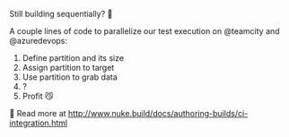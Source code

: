 Still building sequentially? 🤔

A couple lines of code to parallelize our test execution on @teamcity and @azuredevops:

1. Define partition and its size
2. Assign partition to target
3. Use partition to grab data
4. ?
5. Profit 😼

📖 Read more at http://www.nuke.build/docs/authoring-builds/ci-integration.html
